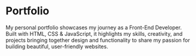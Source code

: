 # Portfolio
My personal portfolio showcases my journey as a Front-End Developer. Built with HTML, CSS &amp; JavaScript, it highlights my skills, creativity, and projects bringing together design and functionality to share my passion for building beautiful, user-friendly websites.

